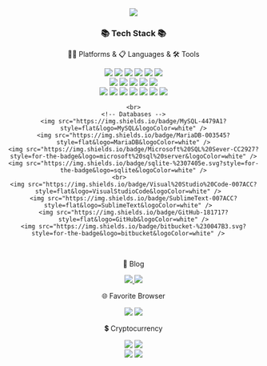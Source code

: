 <div align=center>
	<img src="https://capsule-render.vercel.app/api?type=waving&color=auto&height=200&section=header&text=bug41%20Github&fontSize=90" />	
</div>
<div align=center>
	<h3>📚 Tech Stack 📚</h3>
	<p>🧑‍💻 Platforms & 📋 Languages & 🛠 Tools </p>
</div>
<div align="center">	
	<!-- Front-End -->
	<img src="https://img.shields.io/badge/HTML5-E34F26?style=flat&logo=HTML5&logoColor=white" />
	<img src="https://img.shields.io/badge/CSS3-1572B6?style=flat&logo=CSS3&logoColor=white" />
	<img src="https://img.shields.io/badge/JavaScript-F7DF1E?style=flat&logo=JavaScript&logoColor=white" />
	<img src="https://img.shields.io/badge/jQuery-0769AD?style=flat&logo=jQuery&logoColor=white" />
	<img src="https://img.shields.io/badge/Bootstrap-7952B3?style=flat&logo=Bootstrap&logoColor=white" />	
	<img src="https://img.shields.io/badge/react-%2320232a.svg?style=for-the-badge&logo=react&logoColor=%2361DAFB" />	
	<br>	
	<!-- Back-End -->
	<img src="https://img.shields.io/badge/php-%23777BB4.svg?style=for-the-badge&logo=php&logoColor=white" />
	<img src="https://img.shields.io/badge/laravel-%23FF2D20.svg?style=for-the-badge&logo=laravel&logoColor=white" />
	<img src="https://img.shields.io/badge/Java-007396?style=flat&logo=Conda-Forge&logoColor=white" />
	<img src="https://img.shields.io/badge/spring-%236DB33F.svg?style=for-the-badge&logo=spring&logoColor=white" />
	<img src="https://img.shields.io/badge/Gradle-02303A.svg?style=for-the-badge&logo=Gradle&logoColor=white" />
	<br>
	<!-- SERVER -->
	<img src="https://img.shields.io/badge/Linux-FCC624?style=flat&logo=Linux&logoColor=white" />
	<img src="https://img.shields.io/badge/cent%20os-002260?style=for-the-badge&logo=centos&logoColor=F0F0F0" />
	<img src="https://img.shields.io/badge/docker-%230db7ed.svg?style=for-the-badge&logo=docker&logoColor=white" />
	<img src="https://img.shields.io/badge/apache-%23D42029.svg?style=for-the-badge&logo=apache&logoColor=white" />
	<img src="https://img.shields.io/badge/Tomcat-F8DC75?style=flat&logo=ApacheTomcat&logoColor=white" />
	<img src="https://img.shields.io/badge/NGINX-009639?style=flat&logo=NGINX&logoColor=white" />
	<img src="https://img.shields.io/badge/AWS-232F3E?style=flat&logo=AmazonAWS&logoColor=white" />	
	
	<br>
	<!-- Databases -->
	<img src="https://img.shields.io/badge/MySQL-4479A1?style=flat&logo=MySQL&logoColor=white" />
	<img src="https://img.shields.io/badge/MariaDB-003545?style=flat&logo=MariaDB&logoColor=white" />
	<img src="https://img.shields.io/badge/Microsoft%20SQL%20Sever-CC2927?style=for-the-badge&logo=microsoft%20sql%20server&logoColor=white" />
	<img src="https://img.shields.io/badge/sqlite-%2307405e.svg?style=for-the-badge&logo=sqlite&logoColor=white" />
	<br>		
	<img src="https://img.shields.io/badge/Visual%20Studio%20Code-007ACC?style=flat&logo=VisualStudioCode&logoColor=white" />	
	<img src="https://img.shields.io/badge/SublimeText-007ACC?style=flat&logo=SublimeText&logoColor=white" />	
	<img src="https://img.shields.io/badge/GitHub-181717?style=flat&logo=GitHub&logoColor=white" />
	<img src="https://img.shields.io/badge/bitbucket-%230047B3.svg?style=for-the-badge&logo=bitbucket&logoColor=white" />	
</div>
<br>

<div align=center>
	<p>📝 Blog</p>
</div>
<div align=center>	
	<a href="https://bug41.tistory.com" target="blank">
		<img src="https://img.shields.io/badge/Blog-FF9800?style=flat&logo=Blogger&logoColor=white" />
	</a>
	<a href="https://blog.naver.com/bugkingus" target="blank">
		<img src="https://img.shields.io/badge/Blog-FF9800?style=flat&logo=Blogger&logoColor=black" />
	</a>
	<br>
</div>

<div align=center>	
	<p>🌐 Favorite Browser </p>
	<img src="https://img.shields.io/badge/Google%20Chrome-4285F4?style=for-the-badge&logo=GoogleChrome&logoColor=white" />
	<img src="https://img.shields.io/badge/Brave-FB542B?style=for-the-badge&logo=Brave&logoColor=white" />	
</div>

<div align=center>	
	<p>💲 Cryptocurrency </p>
	<img src="https://img.shields.io/badge/Xrp-black?style=for-the-badge&logo=xrp&logoColor=white" />
	<img src="https://img.shields.io/badge/Stellar-7D00FF?style=for-the-badge&logo=Stellar&logoColor=white" />	
</div>
<div align=center>	
	<img src="https://github-readme-stats.vercel.app/api/top-langs/?username=bug41&layout=compact">
	<img src="https://github-readme-stats.vercel.app/api?username=bug41&show_icons=true">
</div>
